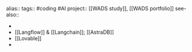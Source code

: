 alias::
tags:: #coding #AI 
project:: [[WADS study]], [[WADS portfolio]] 
see-also::

-
- [[Langflow]] & [[Langchain]]; [[AstraDB]]
- [[Lovable]]
-